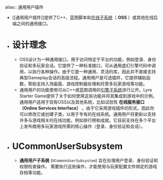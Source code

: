 alias:: 通用用户插件

- [[通用用户插件]]提供了C++、蓝图脚本和[在线子系统](https://docs.unrealengine.com/5.3/zh-CN/online-subsystem-in-unreal-engine)（ **OSS** ）或其他在线后端之间的通用接口。
- # 设计理念
	- OSS设计为一种通用接口，用于访问特定于平台的功能，例如登录、身份验证和多玩家会话。它提供了一种标准接口，可从通用虚幻引擎代码中调用，以执行各种操作。由于它是一种通用、灵活的库，因此并不直接支持典型Gameplay会话的高级流程。通用用户是可选插件，它提供辅助函数，帮助支持入场画面、游戏控制器处理和托管多玩家游戏等功能。
	- 通用用户的功能使用可从C++或蓝图调用的[引擎子系统](https://docs.unrealengine.com/5.3/zh-CN/programming-subsystems-in-unreal-engine)进行公开。Lyra Starter Game提供了关于如何使用这些功能并将其集成到游戏中的示例。通用用户适用于现有OSS以及其他系统，比如试验性 **在线服务接口（Online Services Interface）** 。由于它采用游戏插件的形式，因此你可以修改它或创建子类，以用于专有的在线系统。通用用户将更新以支持许多与游戏相关的在线功能，例如排行榜和成就。它目前支持在多个平台上发布商用多玩家游戏所需的核心操作（登录、身份验证和会话）。
- # UCommonUserSubsystem
	- **通用用户子系统** (`UCommonUserSubsystem`) 旨在处理用户登录、身份验证和权限检查操作。 需要执行这些操作，才能使用与玩家配置文件绑定的游戏存档等功能。